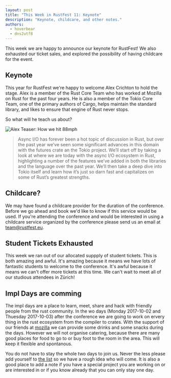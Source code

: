 ```yaml
---
layout: post
title: "This Week in RustFest 11: Keynote"
description: "Keynote, childcare, and other notes."
authors:
  - hoverbear
  - dns2utf8
---
```


This week we are happy to announce our keynote for RustFest! We also exhausted our ticket sales, and explored the possibility of having childcare for the event.

## Keynote

This year for RustFest we're happy to welcome Alex Crichton to hold the stage. Alex is a member of the Rust Core Team who has worked at Mozilla on Rust for the past four years. He is also a member of the Tokio Core Team, one of the primary authors of Cargo, helps maintain the standard library, and likes to ensure that engine of Rust never stops.

So what will he teach us about?

![Alex Teaser: How we hit 88mph](http://zurich.rustfest.eu/assets/zurich/social/acrichto.png)

> Async I/O has forever been a hot topic of discussion in Rust, but over the past year we’ve seen some significant advances in this domain with the futures crate an the Tokio project. We’ll start off by taking a look at where we are today with the async I/O ecosystem in Rust, highlighting a number of the features we’ve added in both the libraries and the language over the past year. We’ll then take a deep dive into Tokio itself and learn how it’s just so darn fast and capitalizes on some of Rust’s greatest strengths.

## Childcare?

We may have found a childcare provider for the duration of the conference. Before we go ahead and book we'd like to know if this service would be used. If you're attending the conference and would be interested in using a childcare service organized by the conference please send us an email at [team@rustfest.eu](mailto:team@rustfest.eu).

## Student Tickets Exhausted

This week we ran out of our allocated suppply of student tickets. This is both amazing and awful. It's amazing because it means we have lots of fantastic students to welcome to the conference. It's awful because it means we can't offer more tickets at this time. We can't wait to meet all of our studious attendees in Zürich!

## Impl Days are comming

The impl days are a place to learn, meet, share and hack with friendly people from the rust community.
In the wo days (Monday 2017-10-02 and Thuesday 2017-10-03) after the conference we are going to work on ervery thing in the rust ecosystem from the compiler to crates.
With the support of our friends at [mozilla](https://mozilla.org) we can provide some drinks and some snacks during the days. 
However we will not organise catering, because there are many good places for food to go to or buy foot to the room in the area. 
This will keep it flexible and spontanous.

You do not have to stay the whole two days to join us. 
Never the less please add yourself to [the list](https://github.com/RustFestEU/blog.rustfest.eu/issues/29) so we have a rough idea who will come.
It is also a good place to add a note if you have a special project you are working on or are interested in or if you know already that you can only stay one day.
